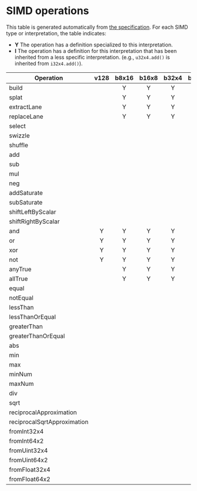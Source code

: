
# SIMD operations

This table is generated automatically from [the
specification](portable-simd.md). For each SIMD type or interpretation, the
table indicates:

* **Y** The operation has a definition specialized to this interpretation.
* **I** The operation has a definition for this interpretation that has been
inherited from a less specific interpretation. (e.g., `u32x4.add()` is inherited
from `i32x4.add()`).


| Operation                   |  v128 | b8x16 | b16x8 | b32x4 | b64x2 | v8x16 | v16x8 | v32x4 | v64x2 | i8x16 | i16x8 | i32x4 | i64x2 | s8x16 | s16x8 | s32x4 | s64x2 | u8x16 | u16x8 | u32x4 | u64x2 | f32x4 | f64x2 |
|-----------------------------|:-----:|:-----:|:-----:|:-----:|:-----:|:-----:|:-----:|:-----:|:-----:|:-----:|:-----:|:-----:|:-----:|:-----:|:-----:|:-----:|:-----:|:-----:|:-----:|:-----:|:-----:|:-----:|:-----:|
| build                       |       |   Y   |   Y   |   Y   |   Y   |       |       |       |       |   Y   |   Y   |   Y   |   Y   |   I   |   I   |   I   |   I   |   I   |   I   |   I   |   I   |   Y   |   Y   |
| splat                       |       |   Y   |   Y   |   Y   |   Y   |       |       |       |       |   Y   |   Y   |   Y   |   Y   |   I   |   I   |   I   |   I   |   I   |   I   |   I   |   I   |   Y   |   Y   |
| extractLane                 |       |   Y   |   Y   |   Y   |   Y   |       |       |       |       |   Y   |   Y   |   Y   |   Y   |   I   |   I   |   I   |   I   |   I   |   I   |   I   |   I   |   Y   |   Y   |
| replaceLane                 |       |   Y   |   Y   |   Y   |   Y   |       |       |       |       |   Y   |   Y   |   Y   |   Y   |   I   |   I   |   I   |   I   |   I   |   I   |   I   |   I   |   Y   |   Y   |
| select                      |       |       |       |       |       |   Y   |   Y   |   Y   |   Y   |   I   |   I   |   I   |   I   |   I   |   I   |   I   |   I   |   I   |   I   |   I   |   I   |   I   |   I   |
| swizzle                     |       |       |       |       |       |   Y   |   Y   |   Y   |   Y   |   I   |   I   |   I   |   I   |   I   |   I   |   I   |   I   |   I   |   I   |   I   |   I   |   I   |   I   |
| shuffle                     |       |       |       |       |       |   Y   |   Y   |   Y   |   Y   |   I   |   I   |   I   |   I   |   I   |   I   |   I   |   I   |   I   |   I   |   I   |   I   |   I   |   I   |
| add                         |       |       |       |       |       |       |       |       |       |   Y   |   Y   |   Y   |   Y   |   I   |   I   |   I   |   I   |   I   |   I   |   I   |   I   |   Y   |   Y   |
| sub                         |       |       |       |       |       |       |       |       |       |   Y   |   Y   |   Y   |   Y   |   I   |   I   |   I   |   I   |   I   |   I   |   I   |   I   |   Y   |   Y   |
| mul                         |       |       |       |       |       |       |       |       |       |   Y   |   Y   |   Y   |   Y   |   I   |   I   |   I   |   I   |   I   |   I   |   I   |   I   |   Y   |   Y   |
| neg                         |       |       |       |       |       |       |       |       |       |   Y   |   Y   |   Y   |   Y   |   I   |   I   |   I   |   I   |   I   |   I   |   I   |   I   |   Y   |   Y   |
| addSaturate                 |       |       |       |       |       |       |       |       |       |       |       |       |       |   Y   |   Y   |       |       |   Y   |   Y   |       |       |       |       |
| subSaturate                 |       |       |       |       |       |       |       |       |       |       |       |       |       |   Y   |   Y   |       |       |   Y   |   Y   |       |       |       |       |
| shiftLeftByScalar           |       |       |       |       |       |       |       |       |       |   Y   |   Y   |   Y   |   Y   |   I   |   I   |   I   |   I   |   I   |   I   |   I   |   I   |       |       |
| shiftRightByScalar          |       |       |       |       |       |       |       |       |       |       |       |       |       |   Y   |   Y   |   Y   |   Y   |   Y   |   Y   |   Y   |   Y   |       |       |
| and                         |   Y   |   Y   |   Y   |   Y   |   Y   |   I   |   I   |   I   |   I   |   I   |   I   |   I   |   I   |   I   |   I   |   I   |   I   |   I   |   I   |   I   |   I   |   I   |   I   |
| or                          |   Y   |   Y   |   Y   |   Y   |   Y   |   I   |   I   |   I   |   I   |   I   |   I   |   I   |   I   |   I   |   I   |   I   |   I   |   I   |   I   |   I   |   I   |   I   |   I   |
| xor                         |   Y   |   Y   |   Y   |   Y   |   Y   |   I   |   I   |   I   |   I   |   I   |   I   |   I   |   I   |   I   |   I   |   I   |   I   |   I   |   I   |   I   |   I   |   I   |   I   |
| not                         |   Y   |   Y   |   Y   |   Y   |   Y   |   I   |   I   |   I   |   I   |   I   |   I   |   I   |   I   |   I   |   I   |   I   |   I   |   I   |   I   |   I   |   I   |   I   |   I   |
| anyTrue                     |       |   Y   |   Y   |   Y   |   Y   |       |       |       |       |       |       |       |       |       |       |       |       |       |       |       |       |       |       |
| allTrue                     |       |   Y   |   Y   |   Y   |   Y   |       |       |       |       |       |       |       |       |       |       |       |       |       |       |       |       |       |       |
| equal                       |       |       |       |       |       |       |       |       |       |   Y   |   Y   |   Y   |   Y   |   I   |   I   |   I   |   I   |   I   |   I   |   I   |   I   |   Y   |   Y   |
| notEqual                    |       |       |       |       |       |       |       |       |       |   Y   |   Y   |   Y   |   Y   |   I   |   I   |   I   |   I   |   I   |   I   |   I   |   I   |   Y   |   Y   |
| lessThan                    |       |       |       |       |       |       |       |       |       |       |       |       |       |   Y   |   Y   |   Y   |   Y   |   Y   |   Y   |   Y   |   Y   |   Y   |   Y   |
| lessThanOrEqual             |       |       |       |       |       |       |       |       |       |       |       |       |       |   Y   |   Y   |   Y   |   Y   |   Y   |   Y   |   Y   |   Y   |   Y   |   Y   |
| greaterThan                 |       |       |       |       |       |       |       |       |       |       |       |       |       |   Y   |   Y   |   Y   |   Y   |   Y   |   Y   |   Y   |   Y   |   Y   |   Y   |
| greaterThanOrEqual          |       |       |       |       |       |       |       |       |       |       |       |       |       |   Y   |   Y   |   Y   |   Y   |   Y   |   Y   |   Y   |   Y   |   Y   |   Y   |
| abs                         |       |       |       |       |       |       |       |       |       |       |       |       |       |       |       |       |       |       |       |       |       |   Y   |   Y   |
| min                         |       |       |       |       |       |       |       |       |       |       |       |       |       |       |       |       |       |       |       |       |       |   Y   |   Y   |
| max                         |       |       |       |       |       |       |       |       |       |       |       |       |       |       |       |       |       |       |       |       |       |   Y   |   Y   |
| minNum                      |       |       |       |       |       |       |       |       |       |       |       |       |       |       |       |       |       |       |       |       |       |   Y   |   Y   |
| maxNum                      |       |       |       |       |       |       |       |       |       |       |       |       |       |       |       |       |       |       |       |       |       |   Y   |   Y   |
| div                         |       |       |       |       |       |       |       |       |       |       |       |       |       |       |       |       |       |       |       |       |       |   Y   |   Y   |
| sqrt                        |       |       |       |       |       |       |       |       |       |       |       |       |       |       |       |       |       |       |       |       |       |   Y   |   Y   |
| reciprocalApproximation     |       |       |       |       |       |       |       |       |       |       |       |       |       |       |       |       |       |       |       |       |       |   Y   |   Y   |
| reciprocalSqrtApproximation |       |       |       |       |       |       |       |       |       |       |       |       |       |       |       |       |       |       |       |       |       |   Y   |   Y   |
| fromInt32x4                 |       |       |       |       |       |       |       |       |       |       |       |       |       |       |       |       |       |       |       |       |       |   Y   |       |
| fromInt64x2                 |       |       |       |       |       |       |       |       |       |       |       |       |       |       |       |       |       |       |       |       |       |       |   Y   |
| fromUint32x4                |       |       |       |       |       |       |       |       |       |       |       |       |       |       |       |       |       |       |       |       |       |   Y   |       |
| fromUint64x2                |       |       |       |       |       |       |       |       |       |       |       |       |       |       |       |       |       |       |       |       |       |       |   Y   |
| fromFloat32x4               |       |       |       |       |       |       |       |       |       |       |       |       |       |       |       |   Y   |       |       |       |   Y   |       |       |       |
| fromFloat64x2               |       |       |       |       |       |       |       |       |       |       |       |       |       |       |       |       |   Y   |       |       |       |   Y   |       |       |
